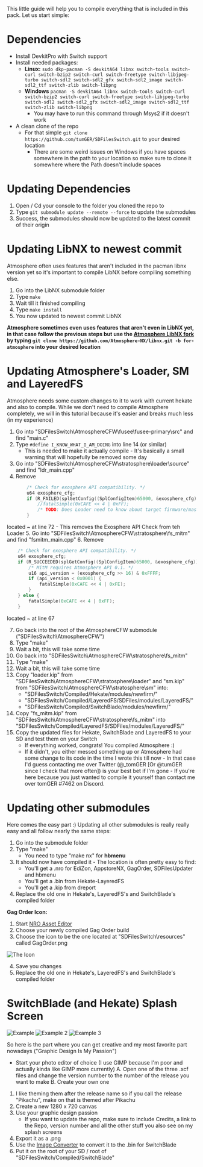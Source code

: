 This little guide will help you to compile everything that is included in this pack. Let us start simple:

# Dependencies

- Install DevkitPro with Switch support
- Install needed packages:
    - **Linux:** ```sudo dkp-pacman -S devkitA64 libnx switch-tools switch-curl switch-bzip2 switch-curl switch-freetype switch-libjpeg-turbo switch-sdl2 switch-sdl2_gfx switch-sdl2_image switch-sdl2_ttf switch-zlib switch-libpng```
    - **Windows** ```pacman -S devkitA64 libnx switch-tools switch-curl switch-bzip2 switch-curl switch-freetype switch-libjpeg-turbo switch-sdl2 switch-sdl2_gfx switch-sdl2_image switch-sdl2_ttf switch-zlib switch-libpng```
        - You may have to run this command through Msys2 if it doesn't work
- A clean clone of the repo
    - For that simple ```git clone https://github.com/tumGER/SDFilesSwitch.git``` to your desired location
        - There are some weird issues on Windows if you have spaces somewhere in the path to your location so make sure to clone it somewhere where the Path doesn't include spaces


# Updating Dependencies

1. Open / Cd your console to the folder you cloned the repo to
2. Type ```git submodule update --remote --force``` to update the submodules
3. Success, the submodules should now be updated to the latest commit of their origin

# Updating LibNX to newest commit

Atmosphere often uses features that aren't included in the pacman libnx version yet so it's important to compile LibNX before compiling something else.

1. Go into the LibNX submodule folder
2. Type ```make```
3. Wait till it finished compiling
4. Type ```make install```
5. You now updated to newest commit LibNX

**Atmosphere sometimes even uses features that aren't even in LibNX yet, in that case follow the previous steps but use the [Atmosphere LibNX fork](https://github.com/Atmosphere-NX/libnx/tree/for-atmosphere) by typing ```git clone https://github.com/Atmosphere-NX/libnx.git -b for-atmosphere``` into your desired location**

# Updating Atmosphere's Loader, SM and LayeredFS

Atmosphere needs some custom changes to it to work with current hekate and also to compile. While we don't need to compile Atmosphere completely, we will in this tutorial because it's easier and breaks much less (in my experience)

1. Go into "SDFilesSwitch\AtmosphereCFW\fusee\fusee-primary\src" and find "main.c"
2. Type ```#define I_KNOW_WHAT_I_AM_DOING``` into line 14 (or similar)
    - This is needed to make it actually compile - It's basically a small warning that will hopefully be removed some day
3. Go into "SDFilesSwitch\AtmosphereCFW\stratosphere\loader\source" and find "ldr_main.cpp"
4. Remove
    ```cpp 
        /* Check for exosphere API compatibility. */
        u64 exosphere_cfg;
        if (R_FAILED(splGetConfig((SplConfigItem)65000, &exosphere_cfg))) {
            //fatalSimple(0xCAFE << 4 | 0xFF);
            /* TODO: Does Loader need to know about target firmware/master key revision? If so, extract from exosphere_cfg. */
        }
    ```
located ~ at line 72
    - This removes the Exosphere API Check from teh Loader
5. Go into "SDFilesSwitch\AtmosphereCFW\stratosphere\fs_mitm" and find "fsmitm_main.cpp"
6. Remove
```cpp
    /* Check for exosphere API compatibility. */
    u64 exosphere_cfg;
    if (R_SUCCEEDED(splGetConfig((SplConfigItem)65000, &exosphere_cfg))) {
        /* MitM requires Atmosphere API 0.1. */
        u16 api_version = (exosphere_cfg >> 16) & 0xFFFF;
        if (api_version < 0x0001) {
            fatalSimple(0xCAFE << 4 | 0xFE);
        }
    } else {
        fatalSimple(0xCAFE << 4 | 0xFF);
    }
```
located ~ at line 67

7. Go back into the root of the AtmosphereCFW submodule ("SDFilesSwitch\AtmosphereCFW")
8. Type "make"
9. Wait a bit, this will take some time
10. Go back into "SDFilesSwitch\AtmosphereCFW\stratosphere\fs_mitm"
11. Type "make"
12. Wait a bit, this will take some time
13. Copy "loader.kip" from "SDFilesSwitch\AtmosphereCFW\stratosphere\loader" and "sm.kip" from "SDFilesSwitch\AtmosphereCFW\stratosphere\sm" into:
    - "SDFilesSwitch/Compiled/Hekate/modules/newfirm/"
    - "SDFilesSwitch/Compiled/LayeredFS/SDFiles/modules/LayeredFS/"
    - "SDFilesSwitch/Compiled/SwitchBlade/modules/newfirm/"
14. Copy "fs_mitm.kip" from "SDFilesSwitch\AtmosphereCFW\stratosphere\fs_mitm" into "SDFilesSwitch/Compiled/LayeredFS/SDFiles/modules/LayeredFS/"
15. Copy the updated files for Hekate, SwitchBlade and LayeredFS to your SD and test them on your Switch
    - If everything worked, congrats! You compiled Atmosphere :)
    - If it didn't, you either messed something up or Atmosphere had some change to its code in the time I wrote this till now - In that case I'd guess contacting me over Twitter (@_tomGER [Or @tumGER since I check that more often]) is your best bet if I'm gone - If you're here because you just wanted to compile it yourself than contact me over tomGER
    \#7462 on Discord.

# Updating other submodules

Here comes the easy part :) Updating all other submodules is really really easy and all follow nearly the same steps:

1. Go into the submodule folder
2. Type "make"
    - You need to type "make nx" for **hbmenu**
3. It should now have compiled it - The location is often pretty easy to find:
    - You'll get a .nro for EdiZon, AppstoreNX, GagOrder, SDFilesUpdater and hbmenu
    - You'll get a .bin from Hekate-LayeredFS
    - You'll get a .kip from dreport
4. Replace the old one in Hekate's, LayeredFS's and SwitchBlade's compiled folder

**Gag Order Icon:**

1. Start [NRO Asset Editor](https://github.com/vgmoose/nro-asset-editor/releases)
2. Choose your newly compiled Gag Order build
3. Choose the icon to be the one located at "SDFilesSwitch\resources" called GagOrder.png

![The Icon](/resources/GagOrder.png)

4. Save you changes
5. Replace the old one in Hekate's, LayeredFS's and SwitchBlade's compiled folder

# SwitchBlade (and Hekate) Splash Screen

![Example](/resources/Steins;Splash.png)
![Example 2](/resources/Splash-tomNX.png)
![Example 3](/resources/splash.png)

So here is the part where you can get creative and my most favorite part nowadays ("Graphic Design Is My Passion")

- Start your photo editor of choice (I use GIMP because I'm poor and actually kinda like GIMP more currently)
A. Open one of the three .xcf files and change the version number to the number of the release you want to make
B. Create your own one

1. I like theming them after the release name so if you call the release "Pikachu", make on that is themed after Pikachu
2. Create a new 1280 x 720 canvas
3. Use your graphic design passion
    - If you want to update the repo, make sure to include Credits, a link to the Repo, version number and all the other stuff you also see on my splash screens 
4. Export it as a .png
5. Use the [Image Converter](https://github.com/StevenMattera/SwitchBlade-ImageConverter/releases) to convert it to the .bin for SwitchBlade
6. Put it on the root of your SD / root of "SDFilesSwitch/Compiled/SwitchBlade"

    
